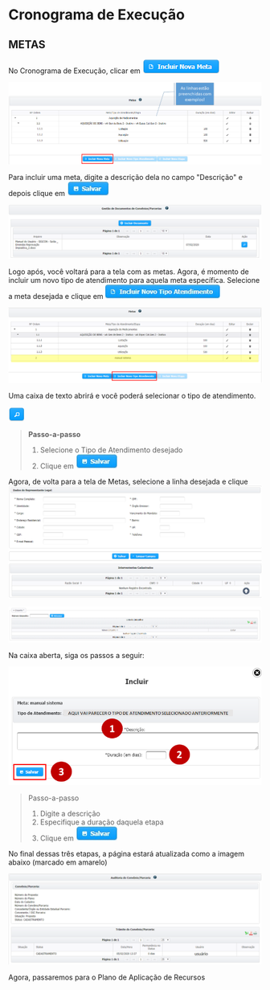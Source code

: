 # Cronograma de Execução

## METAS

No Cronograma de Execução, clicar em ![](../../.gitbook/assets/image%20%28124%29.png) 

![](../../.gitbook/assets/image%20%28134%29.png)

Para incluir uma meta, digite a descrição dela no campo "Descrição" e depois clique em ![](../../.gitbook/assets/icone_salvar.jpg) 

![](../../.gitbook/assets/image%20%2828%29.png)

Logo após, você voltará para a tela com as metas. Agora, é momento de incluir um novo tipo de atendimento para aquela meta específica. Selecione a meta desejada e clique em ![](../../.gitbook/assets/icone_incluir-novo-tipo-de-atendimento.jpg) 

![](../../.gitbook/assets/image%20%28136%29.png)

Uma caixa de texto abrirá e você poderá selecionar o tipo de atendimento.

![](../../.gitbook/assets/image%20%2843%29.png)

> **Passo-a-passo**
>
> 1. Selecione o Tipo de Atendimento desejado
> 2. Clique em ![](../../.gitbook/assets/icone_salvar.jpg)

Agora, de volta para a tela de Metas, selecione a linha desejada e clique ![](../../.gitbook/assets/image%20%2810%29.png) 

![](../../.gitbook/assets/image%20%28155%29.png)

Na caixa aberta, siga os passos a seguir:

![](../../.gitbook/assets/image%20%28162%29.png)

> Passo-a-passo
>
> 1. Digite a descrição
> 2. Especifique a duração daquela etapa
> 3. Clique em ![](../../.gitbook/assets/icone_salvar.jpg)

No final dessas três etapas, a página estará atualizada como a imagem abaixo \(marcado em amarelo\)

![](../../.gitbook/assets/image%20%2884%29.png)

Agora, passaremos para o Plano de Aplicação de Recursos

